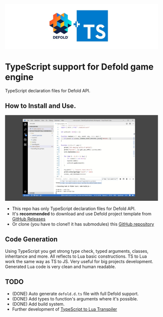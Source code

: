![Defold TypeScript](img/logo.jpg?raw=true "Defold TypeScript")

# TypeScript support for Defold game engine
TypeScript declaration files for Defold API.

## How to Install and Use.
![VS Code Defold TypeScript](img/vscode.jpg?raw=true "VS Code Defold TypeScript")
- This repo has only TypeScript declaration files for Defold API.
- It's **recommended** to download and use Defold project template from [GitHub Releases](https://github.com/dasannikov/DefoldTypeScriptHello/releases)
- Or clone (you have to clone!! it has submodules) this [GitHub repository](https://github.com/dasannikov/DefoldTypeScriptHello)

## Code Generation
Using TypeScript you get strong type check, typed arguments, classes, inheritance and more. All reflects to Lua basic constructions. TS to Lua work the same way as TS to JS. Very useful for big projects development. Generated Lua code is very clean and human readable. 

## TODO
- (DONE) Auto generate `defold.d.ts` file with full Defold support.
- (DONE) Add types to function's arguments where it's possible.
- (DONE) Add build system.
- Further development of [TypeScript to Lua Transpiler](https://github.com/Perryvw/TypescriptToLua)

